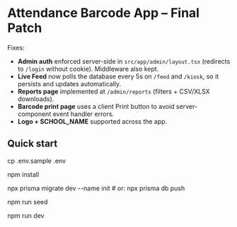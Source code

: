 # Attendance Barcode App – Final Patch
Fixes:
- **Admin auth** enforced server-side in `src/app/admin/layout.tsx` (redirects to `/login` without cookie). Middleware also kept.
- **Live Feed** now polls the database every 5s on `/feed` and `/kiosk`, so it persists and updates automatically.
- **Reports page** implemented at `/admin/reports` (filters + CSV/XLSX downloads).
- **Barcode print page** uses a client Print button to avoid server-component event handler errors.
- **Logo + SCHOOL_NAME** supported across the app.

## Quick start
cp .env.sample .env

npm install

npx prisma migrate dev --name init   # or: npx prisma db push

npm run seed

npm run dev
